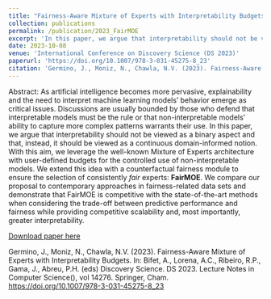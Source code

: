 ```yaml
---
title: "Fairness-Aware Mixture of Experts with Interpretability Budgets"
collection: publications
permalink: /publication/2023_FairMOE
excerpt: 'In this paper, we argue that interpretability should not be viewed as a binary aspect and that, instead, it should be viewed as a continuous domain-informed notion. With this aim, we leverage the well-known Mixture of Experts architecture with user-defined budgets for the controlled use of non-interpretable models. We extend this idea with a counterfactual fairness module to ensure the selection of consistently <i>fair</i> experts: <b>FairMOE</b>.'
date: 2023-10-08
venue: 'International Conference on Discovery Science (DS 2023)'
paperurl: 'https://doi.org/10.1007/978-3-031-45275-8_23'
citation: 'Germino, J., Moniz, N., Chawla, N.V. (2023). Fairness-Aware Mixture of Experts with Interpretability Budgets. In: Bifet, A., Lorena, A.C., Ribeiro, R.P., Gama, J., Abreu, P.H. (eds) Discovery Science. DS 2023. Lecture Notes in Computer Science(), vol 14276. Springer, Cham. https://doi.org/10.1007/978-3-031-45275-8_23'
---
```

Abstract: As artificial intelligence becomes more pervasive, explainability and the need to interpret machine learning models’ behavior emerge as critical issues. Discussions are usually bounded by those who defend that interpretable models must be the rule or that non-interpretable models’ ability to capture more complex patterns warrants their use. In this paper, we argue that interpretability should not be viewed as a binary aspect and that, instead, it should be viewed as a continuous domain-informed notion. With this aim, we leverage the well-known Mixture of Experts architecture with user-defined budgets for the controlled use of non-interpretable models. We extend this idea with a counterfactual fairness module to ensure the selection of consistently <i>fair</i> experts: <b>FairMOE</b>. We compare our proposal to contemporary approaches in fairness-related data sets and demonstrate that FairMOE is competitive with the state-of-the-art methods when considering the trade-off between predictive performance and fairness while providing competitive scalability and, most importantly, greater interpretability.

[Download paper here](https://doi.org/10.1007/978-3-031-45275-8_23)

Germino, J., Moniz, N., Chawla, N.V. (2023). Fairness-Aware Mixture of Experts with Interpretability Budgets. In: Bifet, A., Lorena, A.C., Ribeiro, R.P., Gama, J., Abreu, P.H. (eds) Discovery Science. DS 2023. Lecture Notes in Computer Science(), vol 14276. Springer, Cham. https://doi.org/10.1007/978-3-031-45275-8_23